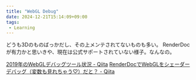 ```yaml
---
title: "WebGL Debug"
date: 2024-12-21T15:14:09+09:00
tags:
 - Learning
---
```


どうも3Dのものばっかだし、その上メンテされてないものも多い。
RenderDocが有力かと思いきや、現在は公式サポートされていない様子。なんなの。

[2019年のWebGLデバッグツール状況 - Qiita](https://qiita.com/naotaro0123/items/0d5fe877354562a6d1d1)
[RenderDocでWebGLをシェーダーデバッグ（変数も見れちゃう♡）だと？ - Qiita](https://qiita.com/emadurandal/items/abe3488300ec9dccf9fe)